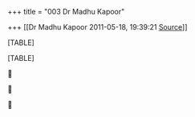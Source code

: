 +++
title = "003 Dr Madhu Kapoor"

+++
[[Dr Madhu Kapoor	2011-05-18, 19:39:21 [Source](https://groups.google.com/g/bvparishat/c/Znu-0LZxj_Q)]]



[TABLE]

[TABLE]







